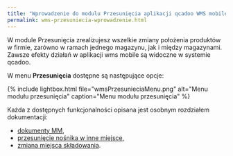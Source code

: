 ```yaml
---
title: "Wprowadzenie do modulu Przesunięcia aplikacji qcadoo WMS mobile"
permalink: wms-przesuniecia-wprowadzenie.html 
---
```


W module Przesunięcia zrealizujesz wszelkie zmiany położenia produktów w firmie, zarówno w ramach jednego magazynu, jak i między magazynami. Zawsze efekty działań w aplikacji wms mobile są widoczne w systemie qcadoo.

W menu **Przesunięcia** dostępne są następujące opcje:

{% include lightbox.html file="wmsPrzesunieciaMenu.png" alt="Menu modułu przesunięcia" caption="Menu modułu przesunięcia" %}

Każda z dostępnych funkcjonalności opisana jest osobnym rozdziałem dokumentacji:
- [dokumenty MM](/wms-mm),
- [przesunięcie nośnika w inne miejsce](wms-przesuniecie-nosnika-w-inne-miejsce),
- [zmiana miejsca składowania](wms-zmiana-miejsca-sklad).